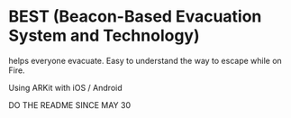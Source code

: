 # BEST (Beacon-Based Evacuation System and Technology)
helps everyone evacuate. Easy to understand the way to escape while on Fire.

Using ARKit with iOS / Android

DO THE README SINCE MAY 30
